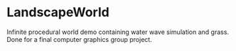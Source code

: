 # LandscapeWorld
Infinite procedural world demo containing water wave simulation and grass.
Done for a final computer graphics group project.
